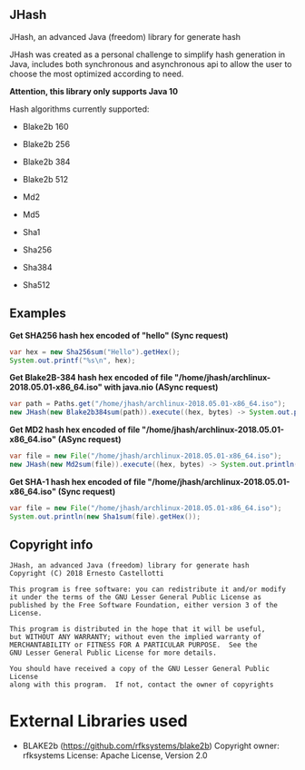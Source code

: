 ## JHash
JHash, an advanced Java (freedom) library for generate hash

JHash was created as a personal challenge to simplify hash generation in Java,
includes both synchronous and asynchronous api to allow the user to choose the most optimized according to need.

**Attention, this library only supports Java 10**

Hash algorithms currently supported:
  - Blake2b 160

  - Blake2b 256

  - Blake2b 384

  - Blake2b 512

  - Md2

  - Md5

  - Sha1

  - Sha256

  - Sha384

  - Sha512
  
## Examples

**Get SHA256 hash hex encoded of "hello" (Sync request)**
``` Java
var hex = new Sha256sum("Hello").getHex();
System.out.printf("%s\n", hex);
```

**Get Blake2B-384 hash hex encoded of file "/home/jhash/archlinux-2018.05.01-x86_64.iso" with java.nio (ASync request)**        
``` Java
var path = Paths.get("/home/jhash/archlinux-2018.05.01-x86_64.iso");
new JHash(new Blake2b384sum(path)).execute((hex, bytes) -> System.out.println(hex));
```  

**Get MD2 hash hex encoded of file "/home/jhash/archlinux-2018.05.01-x86_64.iso" (ASync request)**        
``` Java
var file = new File("/home/jhash/archlinux-2018.05.01-x86_64.iso");
new JHash(new Md2sum(file)).execute((hex, bytes) -> System.out.println(hex));
```  

**Get SHA-1 hash hex encoded of file "/home/jhash/archlinux-2018.05.01-x86_64.iso" (Sync request)**   
``` Java
var file = new File("/home/jhash/archlinux-2018.05.01-x86_64.iso");
System.out.println(new Sha1sum(file).getHex());
```  
  
## Copyright info
    JHash, an advanced Java (freedom) library for generate hash
    Copyright (C) 2018 Ernesto Castellotti

    This program is free software: you can redistribute it and/or modify
    it under the terms of the GNU Lesser General Public License as
    published by the Free Software Foundation, either version 3 of the
    License.

    This program is distributed in the hope that it will be useful,
    but WITHOUT ANY WARRANTY; without even the implied warranty of
    MERCHANTABILITY or FITNESS FOR A PARTICULAR PURPOSE.  See the
    GNU Lesser General Public License for more details.

    You should have received a copy of the GNU Lesser General Public License
    along with this program.  If not, contact the owner of copyrights
    
# External Libraries used
  - BLAKE2b (https://github.com/rfksystems/blake2b)
    Copyright owner: rfksystems
    License: Apache License, Version 2.0
